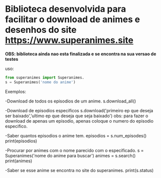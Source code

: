 # Biblioteca desenvolvida para facilitar o download de animes e desenhos do site https://www.superanimes.site

**OBS: biblioteca ainda nao esta finalizada e se encontra na sua versao de testes**

uso:
```python
from superanimes import Superanimes.
s = Superanimes('nome do anime')
```

Exemplos:

-Download de todos os episodios de um anime.
s.download_all()

-Download de episodios especificos
s.download('primeiro ep que deseja ser baixado','ultimo ep que deseja que seja baixado')
obs: para fazer o download de apenas um episodio, apenas coloque o numero do episodio especifico.

-Saber quantos episodios o anime tem.
episodios = s.num_episodes()
print(episodios)

-Procurar por animes com o nome parecido com o especificado.
s = Superanimes('nome do anime para buscar')
animes = s.search()
print(animes)

-Saber se esse anime se encontra no site do superanimes.
print(s.status)
